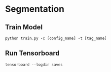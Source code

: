 # Segmentation


## Train Model   
```python train.py -c [config_name] -t [tag_name]```

## Run Tensorboard   
```tensorboard --logdir saves```

